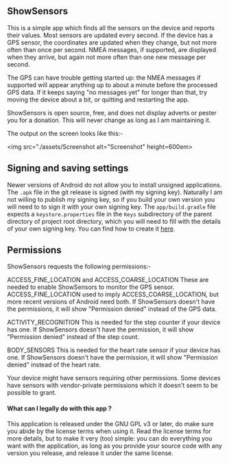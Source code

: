 ﻿
## ShowSensors

This is a simple app which finds all the sensors on the device and reports their values. Most sensors are updated every second. If the device has a GPS sensor, the coordinates are updated when they change, but not more often than once per second. NMEA messages, if supported, are displayed when they arrive, but again not more often than one new message per second.

The GPS can have trouble getting started up: the NMEA messages if supported will appear anything up to about a minute before the processed GPS data. If it keeps saying "no messages yet" for longer than that, try moving the device about a bit, or quitting and restarting the app.

ShowSensors is open source, free, and does not display adverts or pester you for a donation. This will never change as long as I am maintaining it.

The output on the screen looks like this:-

<img src="./assets/Screenshot
     alt="Screenshot"
     height=600em>

## Signing and saving settings

Newer versions of Android do not allow you to install unsigned applications. The `.apk` file in the git release is signed (with my signing key). Naturally I am not willing to publish my signing key, so if you build your own version you will need to to sign it with your own signing key. The `app/build.gradle` file expects a `keystore.properties` file in the `Keys` subdirectory of the parent directory of project root directory, which you will need to fill with the details of your own signing key. You can find how to create it [here](https://developer.android.com/studio/publish/app-signing.html).

## Permissions

ShowSensors requests the following permissions:-

ACCESS_FINE_LOCATION and ACCESS_COARSE_LOCATION
These are needed to enable ShowSensors to monitor the GPS sensor. ACCESS_FINE_LOCATION used to imply ACCESS_COARSE_LOCATION, but more recent versions of Android need both. If ShowSensors doesn't have the permissions, it will show "Permission denied" instead of the GPS data.

ACTIVITY_RECOGNITION
This is needed for the step counter if your device has one.  If ShowSensors doesn't have the permission, it will show "Permission denied" instead of the step count.

BODY_SENSORS
This is needed for the heart rate sensor if your device has one. If ShowSensors doesn't have the permission, it will show "Permission denied" instead of the heart rate.

Your device might have sensors requiring other permissions. Some devices have sensors with vendor-private permissions which it doesn't seem to be possible to grant.

#### What can I legally do with this app ?

This application is released under the GNU GPL v3 or later, do make sure you abide by the license terms when using it.
Read the license terms for more details, but to make it very (too) simple: you can do everything you want with the application, as long as you provide your source code with any version you release, and release it under the same license.
